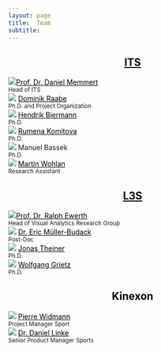 ```yaml
---
layout: page
title:  Team
subtitle:
---
```


 <center> <h2> <a href="https://www.dshs-koeln.de/en/institut-fuer-trainingswissenschaft-und-sportinformatik/" style="color:black"> ITS </a> </h2> </center> 
  <div class="row">
    <div class="column">
      <img src="../assets/img/Daniel_Memmert.jpg"><a href="https://www.dshs-koeln.de/en/visitenkarte/person/univ-prof-dr-daniel-memmert/" style="color:black">Prof. Dr. Daniel Memmert</a> <br />
      <small>Head of ITS</small><br />
    </div>
    <div class="column">
      <img src="../assets/img/Dominik_Raabe.jpg">
        <a href="https://www.dshs-koeln.de/visitenkarte/person/dominik-raabe/" style="color:black">Dominik Raabe</a> <br />
      <small>Ph.D. and Project Organization</small><br />
    </div>
    <div class="column">
        <img src="../assets/img/Hendrik_Biermann.jpg">
         <a href="https://www.dshs-koeln.de/visitenkarte/person/henrik-biermann/" style="color:black">Hendrik Biermann</a>  <br />
        <small>Ph.D.</small><br />
    </div>

  <div class="row">
    <div class="column">
      <img src="../assets/img/Rumena_Komitova.jpeg">
        <a href="https://www.dshs-koeln.de/visitenkarte/person/rumena-komitova/" style="color:black">Rumena Komitova</a>  <br />
        <small>Ph.D.</small><br />
    </div>
    <div class="column">
      <img src="../assets/img/Manuel_Bassek.jpg"> Manuel Bassek <br />
        <small>Ph.D.</small><br />
    </div>
    <div class="column">
        <img src="../assets/img/Martin_Wohlan.jpeg">
        <a href="https://www.dshs-koeln.de/visitenkarte/person/martin-wohlan/" style="color:black">Martin Wohlan </a>  <br />
        <small>Research Assistant</small><br />
      </div>
  </div>


<center> <h2> <a href="https://www.tib.eu/en/research-development/visual-analytics" style="color:black"> L3S </a> </h2> </center> 
  <div class="row">
     <div class="column">
      <img src="../assets/img/Ralph_Ewerth.jpeg"><a href="https://www.tib.eu/en/research-development/visual-analytics/staff/ralph-ewerth" style="color:black">Prof. Dr. Ralph Ewerth</a> <br />
      <small>Head of Visual Analytics Research Group</small><br />
    </div>
    <div class="column">
      <img src="../assets/img/Eric_Mueller-Budach.jpg">
       <a href="https://www.tib.eu/en/research-development/visual-analytics/staff/eric-mueller-budack" style="color:black">Dr. Eric Müller-Budack</a><br />
      <small>Post-Doc</small><br />
    </div>
    <div class="column">
      <img src="../assets/img/Jonas_Theiner.jpeg">
       <a href="https://www.tib.eu/en/forschung-entwicklung/visual-analytics/mitarbeiterinnen-und-mitarbeiter/huu-hung-nguyen-2" style="color:black">Jonas Theiner</a> <br />
      <small>Ph.D.</small><br />
    </div>
  </div>

  <div class="row">
    <div class="column">
        <img src="../assets/img/Wolfgang_Grietz.jpg">
        <a href="https://www.tib.eu/en/research-development/visual-analytics/staff/huu-hung-nguyen-1" style="color:black">Wolfgang Grietz</a> <br />
        <small>Ph.D.</small><br />
    </div>
  </div>





<center> <h2> <a "https://kinexon.com/sports" style="color:black"> Kinexon </a> </h2> </center> 
  <div class="row">
    <div class="column">
       <img src="../assets/img/Pierre_Widmann.jpeg">
       <a href="hhttps://kinexon.com/de/sport" style="color:black">Pierre Widmann</a> <br />
      <small>Project Manager Sport</small><br />
    </div>
    <div class="column">
        <img src="../assets/img/Daniel_Linke.jpeg">
         <a href="hhttps://kinexon.com/de/sport" style="color:black">Dr. Daniel Linke</a>  <br />
        <small>Senior Product Manager Sports</small><br />
    </div>
  </div>
    





